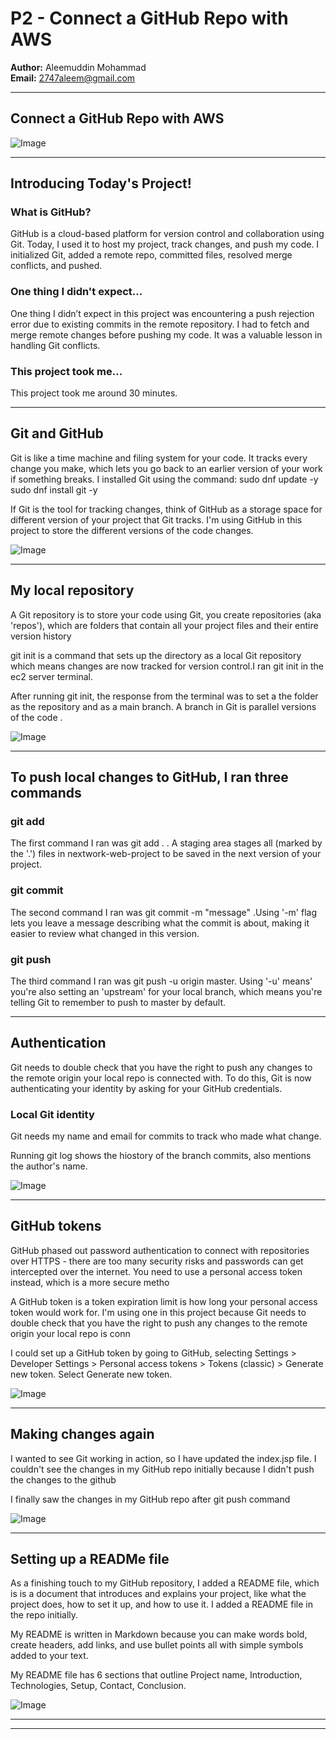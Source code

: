 
# P2 - Connect a GitHub Repo with AWS


**Author:** Aleemuddin Mohammad  
**Email:** 2747aleem@gmail.com

---

## Connect a GitHub Repo with AWS

![Image](http://learn.nextwork.org/surprised_black_smart_goose/uploads/aws-devops-github_dd9d254e)

---

## Introducing Today's Project!

### What is GitHub?

GitHub is a cloud-based platform for version control and collaboration using Git. Today, I used it to host my project, track changes, and push my code. I initialized Git, added a remote repo, committed files, resolved merge conflicts, and pushed.

### One thing I didn't expect...

One thing I didn’t expect in this project was encountering a push rejection error due to existing commits in the remote repository. I had to fetch and merge remote changes before pushing my code. It was a valuable lesson in handling Git conflicts.

### This project took me...

This project took me around 30 minutes. 

---

## Git and GitHub

Git is like a time machine and filing system for your code. It tracks every change you make, which lets you go back to an earlier version of your work if something breaks. I installed Git using the command: sudo dnf update -y
sudo dnf install git -y


If Git is the tool for tracking changes, think of GitHub as a storage space for different version of your project that Git tracks. I'm using GitHub in this project to store the different versions of the code changes. 

![Image](http://learn.nextwork.org/surprised_black_smart_goose/uploads/aws-devops-github_efaadbf7)

---

## My local repository

A Git repository is to store your code using Git, you create repositories (aka 'repos'), which are folders that contain all your project files and their entire version history

git init is a command that sets up the directory as a local Git repository which means changes are now tracked for version control.I ran git init in the ec2 server terminal. 

After running git init, the response from the terminal was to set a the folder as the repository and as a main branch. A branch in Git is parallel versions of the code .

![Image](http://learn.nextwork.org/surprised_black_smart_goose/uploads/aws-devops-github_7bf21bae)

---

## To push local changes to GitHub, I ran three commands

### git add

The first command I ran was git add . . A staging area  stages all (marked by the '.') files in nextwork-web-project to be saved in the next version of your project.

### git commit

The second command I ran was git commit -m "message" .Using '-m'  flag lets you leave a message describing what the commit is about, making it easier to review what changed in this version.

### git push

The third command I ran was git push -u origin master. Using '-u' means' you're also setting an 'upstream' for your local branch, which means you're telling Git to remember to push to master by default. 

---

## Authentication

Git needs to double check that you have the right to push any changes to the remote origin your local repo is connected with. To do this, Git is now authenticating your identity by asking for your GitHub credentials.


### Local Git identity

Git needs my name and email for commits to track who made what change.

Running git log shows the hiostory of the branch commits, also mentions the author's name.

![Image](http://learn.nextwork.org/surprised_black_smart_goose/uploads/aws-devops-github_9a27ee3b)

---

## GitHub tokens

GitHub phased out password authentication to connect with repositories over HTTPS - there are too many security risks and passwords can get intercepted over the internet. You need to use a personal access token instead, which is a more secure metho

A GitHub token is a token expiration limit is how long your personal access token would work for. I'm using one in this project because Git needs to double check that you have the right to push any changes to the remote origin your local repo is conn

I could set up a GitHub token by going to GitHub, selecting Settings > Developer Settings > Personal access tokens > Tokens (classic) >  Generate new token.
Select Generate new token. 


![Image](http://learn.nextwork.org/surprised_black_smart_goose/uploads/aws-devops-github_fa11169d)

---

## Making changes again

I wanted to see Git working in action, so I have updated the index.jsp file.  I couldn't see the changes in my GitHub repo initially because I didn't push the changes to the github

I finally saw the changes in my GitHub repo after git push command

![Image](http://learn.nextwork.org/surprised_black_smart_goose/uploads/aws-devops-github_6becb2bc)

---

## Setting up a READMe file

As a finishing touch to my GitHub repository, I added a README file, which is is a document that introduces and explains your project, like what the project does, how to set it up, and how to use it. I added a README file in the repo initially.

My README is written in Markdown because you can make words bold, create headers, add links, and use bullet points all with simple symbols added to your text. 

My README file has 6 sections that outline Project name, Introduction, Technologies, Setup, Contact, Conclusion. 

![Image](http://learn.nextwork.org/surprised_black_smart_goose/uploads/aws-devops-github_c94976902)

---

---
